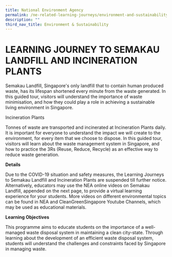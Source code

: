 ```yaml
---
title: National Environment Agency
permalink: /ne-related-learning-journeys/environment-and-sustainability/nea/
description: ""
third_nav_title: Environment & Sustainability
---
```

# LEARNING JOURNEY TO SEMAKAU LANDFILL AND INCINERATION PLANTS

Semakau Landfill, Singapore's only landfill that to contain human produced waste, has its lifespan shortened every minute from the waste generated. In this guided tour, visitors will understand the importance of waste minimisation, and how they could play a role in achieving a sustainable living environment in Singapore.

Incineration Plants

Tonnes of waste are transported and incinerated at Incineration Plants daily. It is important for everyone to understand the impact we will create to the environment, for every item that we choose to dispose. In this guided tour, visitors will learn about the waste management system in Singapore, and how to practice the 3Rs (Reuse, Reduce, Recycle) as an effective way to reduce waste generation.

**Details**

Due to the COVID-19 situation and safety measures, the Learning Journeys to Semakau Landfill and Incineration Plants are suspended till further notice. Alternatively, educators may use the NEA online videos on Semakau Landfill, appended on the next page, to provide a virtual learning experience for your students. More videos on different environmental topics can be found in NEA and CleanGreenSingapore Youtube Channels, which may be used as educational materials.

**Learning Objectives**

This programme aims to educate students on the importance of a well-managed waste disposal system in maintaining a clean city-state. Through learning about the development of an efficient waste disposal system, students will understand the challenges and constraints faced by Singapore in managing waste.